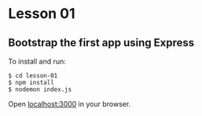 # Lesson 01
## Bootstrap the first app using Express

To install and run:
```
$ cd lesson-01
$ npm install
$ nodemon index.js
```
Open [localhost:3000]() in your browser.
